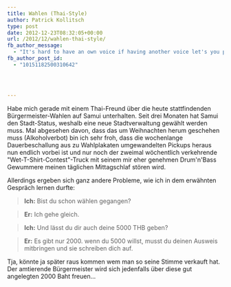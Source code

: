 ```yaml
---
title: Wahlen (Thai-Style)
author: Patrick Kollitsch
type: post
date: 2012-12-23T08:32:05+00:00
url: /2012/12/wahlen-thai-style/
fb_author_message:
  - "It's hard to have an own voice if having another voice let's you pay the rent."
fb_author_post_id:
  - "10151182500310642"




---
```

Habe mich gerade mit einem Thai-Freund über die heute stattfindenden Bürgermeister-Wahlen auf Samui unterhalten. Seit drei Monaten hat Samui den Stadt-Status, weshalb eine neue Stadtverwaltung gewählt werden muss. Mal abgesehen davon, dass das um Weihnachten herum geschehen muss (Alkoholverbot) bin ich sehr froh, dass die wochenlange Dauerbeschallung aus zu Wahlplakaten umgewandelten Pickups heraus nun endlich vorbei ist und nur noch der zweimal wöchentlich verkehrende "Wet-T-Shirt-Contest"-Truck mit seinem mir eher genehmen Drum'n'Bass Gewummere meinen täglichen Mittagschlaf stören wird.

Allerdings ergeben sich ganz andere Probleme, wie ich in dem erwähnten Gespräch lernen durfte:

> **Ich:** Bist du schon wählen gegangen?
  
> **Er:** Ich gehe gleich.
  
> **Ich:** Und lässt du dir auch deine 5000 THB geben?
  
> **Er:** Es gibt nur 2000. wenn du 5000 willst, musst du deinen Ausweis mitbringen und sie schreiben dich auf.

Tja, könnte ja später raus kommen wem man so seine Stimme verkauft hat. Der amtierende Bürgermeister wird sich jedenfalls über diese gut angelegten 2000 Baht freuen...